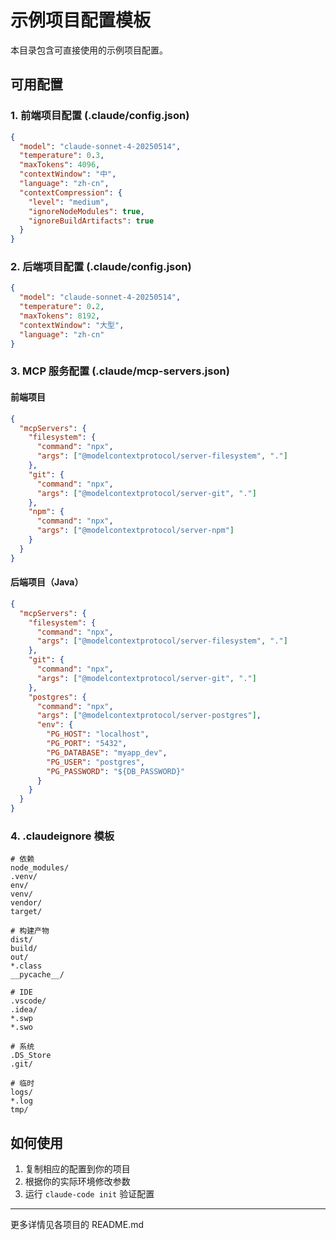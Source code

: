 # 示例项目配置模板

本目录包含可直接使用的示例项目配置。

## 可用配置

### 1. 前端项目配置 (.claude/config.json)

```json
{
  "model": "claude-sonnet-4-20250514",
  "temperature": 0.3,
  "maxTokens": 4096,
  "contextWindow": "中",
  "language": "zh-cn",
  "contextCompression": {
    "level": "medium",
    "ignoreNodeModules": true,
    "ignoreBuildArtifacts": true
  }
}
```

### 2. 后端项目配置 (.claude/config.json)

```json
{
  "model": "claude-sonnet-4-20250514",
  "temperature": 0.2,
  "maxTokens": 8192,
  "contextWindow": "大型",
  "language": "zh-cn"
}
```

### 3. MCP 服务配置 (.claude/mcp-servers.json)

#### 前端项目
```json
{
  "mcpServers": {
    "filesystem": {
      "command": "npx",
      "args": ["@modelcontextprotocol/server-filesystem", "."]
    },
    "git": {
      "command": "npx",
      "args": ["@modelcontextprotocol/server-git", "."]
    },
    "npm": {
      "command": "npx",
      "args": ["@modelcontextprotocol/server-npm"]
    }
  }
}
```

#### 后端项目（Java）
```json
{
  "mcpServers": {
    "filesystem": {
      "command": "npx",
      "args": ["@modelcontextprotocol/server-filesystem", "."]
    },
    "git": {
      "command": "npx",
      "args": ["@modelcontextprotocol/server-git", "."]
    },
    "postgres": {
      "command": "npx",
      "args": ["@modelcontextprotocol/server-postgres"],
      "env": {
        "PG_HOST": "localhost",
        "PG_PORT": "5432",
        "PG_DATABASE": "myapp_dev",
        "PG_USER": "postgres",
        "PG_PASSWORD": "${DB_PASSWORD}"
      }
    }
  }
}
```

### 4. .claudeignore 模板

```
# 依赖
node_modules/
.venv/
env/
venv/
vendor/
target/

# 构建产物
dist/
build/
out/
*.class
__pycache__/

# IDE
.vscode/
.idea/
*.swp
*.swo

# 系统
.DS_Store
.git/

# 临时
logs/
*.log
tmp/
```

## 如何使用

1. 复制相应的配置到你的项目
2. 根据你的实际环境修改参数
3. 运行 `claude-code init` 验证配置

---

更多详情见各项目的 README.md
